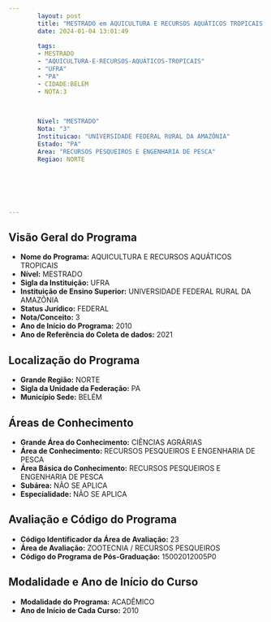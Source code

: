 ```yaml
---
        layout: post
        title: "MESTRADO em AQUICULTURA E RECURSOS AQUÁTICOS TROPICAIS na UFRA  "
        date: 2024-01-04 13:01:49
     
        tags:
        - MESTRADO
        - "AQUICULTURA-E-RECURSOS-AQUÁTICOS-TROPICAIS"
        - "UFRA"
        - "PA"
        - CIDADE:BELÉM
        - NOTA:3
        
       

        Nivel: "MESTRADO"
        Nota: "3"
        Instituicao: "UNIVERSIDADE FEDERAL RURAL DA AMAZÔNIA"
        Estado: "PA"
        Area: "RECURSOS PESQUEIROS E ENGENHARIA DE PESCA"
        Regiao: NORTE
        
        
        
        
        
        
---
```

## Visão Geral do Programa
- **Nome do Programa:** AQUICULTURA E RECURSOS AQUÁTICOS TROPICAIS
- **Nível:** MESTRADO
- **Sigla da Instituição:** UFRA
- **Instituição de Ensino Superior:** UNIVERSIDADE FEDERAL RURAL DA AMAZÔNIA
- **Status Jurídico:** FEDERAL
- **Nota/Conceito:** 3
- **Ano de Início do Programa:** 2010
- **Ano de Referência do Coleta de dados:** 2021

## Localização do Programa
- **Grande Região:** NORTE
- **Sigla da Unidade da Federação:** PA
- **Município Sede:** BELÉM

## Áreas de Conhecimento
- **Grande Área do Conhecimento:** CIÊNCIAS AGRÁRIAS
- **Área de Conhecimento:** RECURSOS PESQUEIROS E ENGENHARIA DE PESCA
- **Área Básica do Conhecimento:** RECURSOS PESQUEIROS E ENGENHARIA DE PESCA
- **Subárea:** NÃO SE APLICA
- **Especialidade:** NÃO SE APLICA

## Avaliação e Código do Programa
- **Código Identificador da Área de Avaliação:** 23
- **Área de Avaliação:** ZOOTECNIA / RECURSOS PESQUEIROS
- **Código do Programa de Pós-Graduação:** 15002012005P0


## Modalidade e Ano de Início do Curso
- **Modalidade do Programa:** ACADÊMICO
- **Ano de Início de Cada Curso:** 2010
